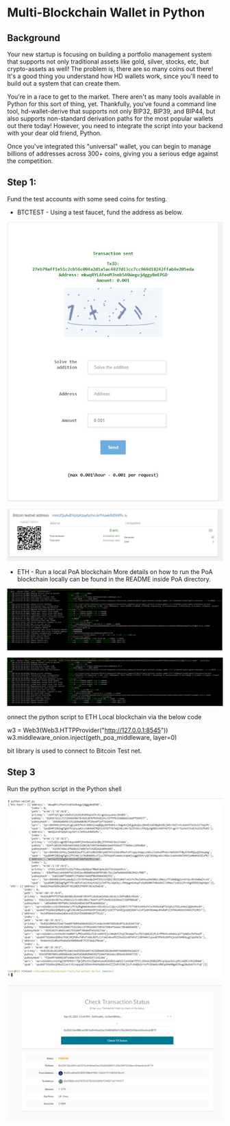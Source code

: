 # Multi-Blockchain Wallet in Python
## Background

Your new startup is focusing on building a portfolio management system that supports not only traditional assets like gold, silver, stocks, etc, but crypto-assets as well! The problem is, there are so many coins out there! It's a good thing you understand how HD wallets work, since you'll need to build out a system that can create them.

You're in a race to get to the market. There aren't as many tools available in Python for this sort of thing, yet. Thankfully, you've found a command line tool, hd-wallet-derive that supports not only BIP32, BIP39, and BIP44, but also supports non-standard derivation paths for the most popular wallets out there today! However, you need to integrate the script into your backend with your dear old friend, Python.

Once you've integrated this "universal" wallet, you can begin to manage billions of addresses across 300+ coins, giving you a serious edge against the competition.

## Step 1:
Fund the test accounts with some seed coins for testing.

* BTCTEST - Using a test faucet, fund the address as below.


![transaction.jpg](Images/transaction.jpg)

![completetrancation.jpg](Images/completetrancation.jpg)

* ETH - Run a local PoA blockchain
More details on how to run the PoA blockchain locally can be found in the README inside PoA directory.

![mine1.jpg](Images/mine1.jpg)

![mine2.jpg](Images/mine2.jpg)

onnect the python script to ETH Local blockchain via the below code

w3 = Web3(Web3.HTTPProvider("http://127.0.0.1:8545"))
w3.middleware_onion.inject(geth_poa_middleware, layer=0)

bit library is used to connect to Bitcoin Test net.

## Step 3
Run the python script in the Python shell

![addresspy.jpg](Images/addresspy.jpg)

![txstatus.jpg](Images/txstatus.jpg)





